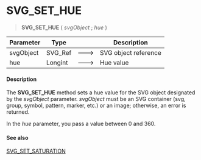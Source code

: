 # SVG_SET_HUE

>**SVG_SET_HUE** ( *svgObject* ; *hue* )

| Parameter | Type |  | Description |
| --- | --- | --- | --- |
| svgObject | SVG_Ref | &#x1F852; | SVG object reference |
| hue | Longint | &#x1F852; | Hue value |



#### Description 

The **SVG\_SET\_HUE** method sets a hue value for the SVG object designated by the *svgObject* parameter. *svgObject* must be an SVG container (svg, group, symbol, pattern, marker, etc.) or an image; otherwise, an error is returned.

In the *hue* parameter, you pass a value between 0 and 360.

#### See also 

[SVG\_SET\_SATURATION](SVG%5FSET%5FSATURATION.md)  